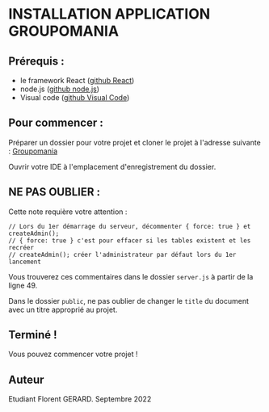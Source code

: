 # INSTALLATION APPLICATION GROUPOMANIA

## Prérequis :

- le framework React ([github React](https://github.com/reactjs))
- node.js ([github node.js](https://github.com/nodejs))
- Visual code ([github Visual Code](https://code.visualstudio.com/docs/editor/github))

## Pour commencer :

Préparer un dossier pour votre projet et cloner le projet à l'adresse suivante : [Groupomania](https://github.com/PapaG57/P7_DEV_GROUPOMANIA-.git)

Ouvrir votre IDE à l'emplacement d'enregistrement du dossier.

## NE PAS OUBLIER :

Cette note requière votre attention :

```
// Lors du 1er démarrage du serveur, décommenter { force: true } et createAdmin();
// { force: true } c'est pour effacer si les tables existent et les recréer
// createAdmin(); créer l'administrateur par défaut lors du 1er lancement
```

Vous trouverez ces commentaires dans le dossier `server.js` à partir de la ligne 49.

Dans le dossier `public`, ne pas oublier de changer le `title` du document avec un titre approprié au projet.

## Terminé !

Vous pouvez commencer votre projet !

## Auteur

Etudiant Florent GERARD. Septembre 2022
